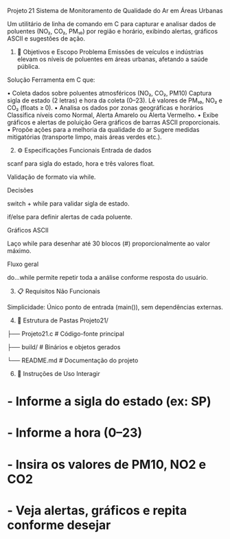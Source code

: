Projeto 21
Sistema de Monitoramento de Qualidade do Ar em Áreas Urbanas

Um utilitário de linha de comando em C para capturar e analisar dados de poluentes (NO₂, CO₂, PM₁₀) por região e horário, exibindo alertas, gráficos ASCII e sugestões de ação.

1. 🔭 Objetivos e Escopo
Problema
Emissões de veículos e indústrias elevam os níveis de poluentes em áreas urbanas, afetando a saúde pública.

Solução
Ferramenta em C que:

• Coleta dados sobre poluentes atmosféricos (NO₂, CO₂, PM10) 
    Captura sigla de estado (2 letras) e hora da coleta (0–23).
    Lê valores de PM₁₀, NO₂ e CO₂ (floats ≥ 0).
• Analisa os dados por zonas geográficas e horários 
    Classifica níveis como Normal, Alerta Amarelo ou Alerta Vermelho.
• Exibe gráficos e alertas de poluição
    Gera gráficos de barras ASCII proporcionais.
• Propõe ações para a melhoria da qualidade do ar 
    Sugere medidas mitigatórias (transporte limpo, mais áreas verdes etc.).


2. ⚙️ Especificações Funcionais
  Entrada de dados

  scanf para sigla do estado, hora e três valores float.

  Validação de formato via while.

  Decisões

  switch + while para validar sigla de estado.

  if/else para definir alertas de cada poluente.

  Gráficos ASCII

  Laço while para desenhar até 30 blocos (#) proporcionalmente ao valor máximo.

  Fluxo geral

  do…while permite repetir toda a análise conforme resposta do usuário.

3. 📋 Requisitos Não Funcionais

Simplicidade: Único ponto de entrada (main()), sem dependências externas.

4. 📂 Estrutura de Pastas
Projeto21/

├── Projeto21.c        # Código-fonte principal

├── build/             # Binários e objetos gerados

└── README.md          # Documentação do projeto

6. 🚀 Instruções de Uso
 Interagir
#    - Informe a sigla do estado (ex: SP)
#    - Informe a hora (0–23)
#    - Insira os valores de PM10, NO2 e CO2
#    - Veja alertas, gráficos e repita conforme desejar

